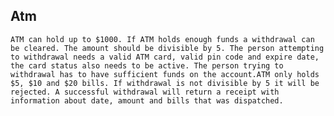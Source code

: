## Atm

```ATM can hold up to $1000. If ATM holds enough funds a withdrawal can be cleared. The amount should be divisible by 5. The person attempting to withdrawal needs a valid ATM card, valid pin code and expire date, the card status also needs to be active. The person trying to withdrawal has to have sufficient funds on the account.ATM only holds $5, $10 and $20 bills. If withdrawal is not divisible by 5 it will be rejected. A successful withdrawal will return a receipt with information about date, amount and bills that was dispatched.```
